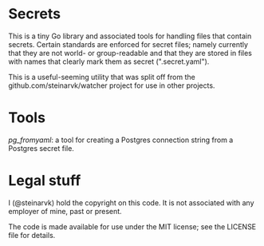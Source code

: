 Secrets
=======

This is a tiny Go library and associated tools for handling
files that contain secrets. Certain standards are enforced
for secret files; namely currently that they are not
world- or group-readable and that they are stored in files
with names that clearly mark them as secret (".secret.yaml").

This is a useful-seeming utility that was split off from
the github.com/steinarvk/watcher project for use in other
projects.

Tools
=====

*pg\_fromyaml*: a tool for creating a Postgres connection
string from a Postgres secret file.

Legal stuff
===========

I (@steinarvk) hold the copyright on this code. It is not
associated with any employer of mine, past or present.

The code is made available for use under the MIT license;
see the LICENSE file for details.
